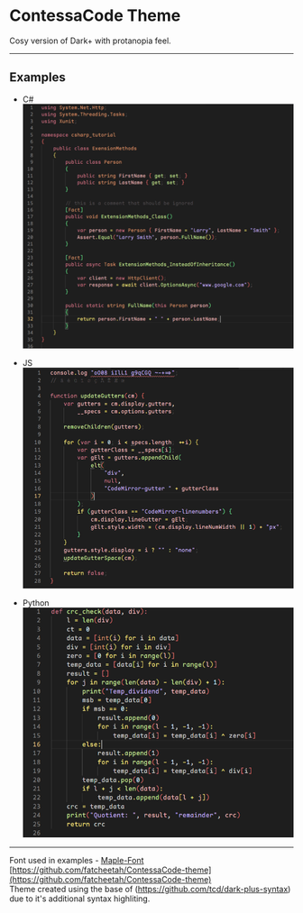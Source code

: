 # ContessaCode Theme
Cosy version of Dark+ with protanopia feel.

--- 

## Examples

+ C#
![c-sharp example](https://github.com/fatcheetah/ContessaCode-theme/blob/master/examples/c-sharp.png)

+ JS
![js example](https://github.com/fatcheetah/ContessaCode-theme/blob/master/examples/js.png)

+ Python
![python example](https://github.com/fatcheetah/ContessaCode-theme/blob/master/examples/python.png)

--- 

Font used in examples - [Maple-Font](https://github.com/subframe7536/Maple-font)
<br>
[https://github.com/fatcheetah/ContessaCode-theme](https://github.com/fatcheetah/ContessaCode-theme)
<br>
Theme created using the base of (https://github.com/tcd/dark-plus-syntax) due to it's additional syntax highliting.